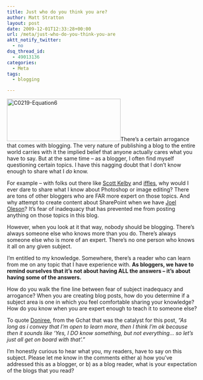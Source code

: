 ```yaml
---
title: Just who do you think you are?
author: Matt Stratton
layout: post
date: 2009-12-01T12:33:28+00:00
url: /meta/just-who-do-you-think-you-are
aktt_notify_twitter:
  - no
dsq_thread_id:
  - 49013136
categories:
  - Meta
tags:
  - blogging

---
```

<img class="alignright size-medium wp-image-5654" title="C0219-Equation6" src="/wp-content/uploads/2009/12/C0219-Equation6-300x112.gif" alt="C0219-Equation6" width="300" height="112" srcset="/wp-content/uploads/2009/12/C0219-Equation6-300x112.gif 300w, /wp-content/uploads/2009/12/C0219-Equation6.gif 393w" sizes="(max-width: 300px) 100vw, 300px" />There&#8217;s a certain arrogance that comes with blogging. The very nature of publishing a blog to the entire world carries with it the implied belief that anyone actually cares what you have to say. But at the same time &#8211; as a blogger, I often find myself questioning certain topics. I have this nagging doubt that I don&#8217;t know enough to share what I _do_ know.

For example &#8211; with folks out there like <a href="http://www.scottkelby.com/" target="_blank">Scott Kelby</a> and <a href="http://iffles.com/" target="_blank">iffles</a>, why would I ever dare to share what I know about Photoshop or image editing? There are tons of other bloggers who are FAR more expert on those topics. And why attempt to create content about SharePoint when we have <a href="http://www.sharepointjoel.com" target="_blank">Joel Oleson</a>? It&#8217;s fear of inadequacy that has prevented me from posting anything on those topics in this blog.

However, when you look at it that way, nobody should be blogging. There&#8217;s always someone else who knows more than you do. There&#8217;s always someone else who is more of an expert. There&#8217;s no one person who knows it all on any given subject.

I&#8217;m entitled to my knowledge. Somewhere, there&#8217;s a reader who can learn from me on any topic that I have experience with. **As bloggers, we have to remind ourselves that it&#8217;s not about having ALL the answers &#8211; it&#8217;s about having some of the answers.**

How do you walk the fine line between fear of subject inadequacy and arrogance? When you are creating blog posts, how do you determine if a subject area is one in which you feel comfortable sharing your knowledge? How do you know when you are expert enough to teach it to someone else?

To quote <a href="http://doniree.com" target="_blank">Doniree</a>, from the Gchat that was the catalyst for this post, _&#8220;As long as i convey that I&#8217;m open to learn more, then I think I&#8217;m ok because then it sounds like &#8216;Yes, I DO know something, but not everything&#8230; so let&#8217;s just all get on board with that&#8217;.&#8221;_

I&#8217;m honestly curious to hear what you, my readers, have to say on this subject. Please let me know in the comments either a) how you&#8217;ve addressed this as a blogger, or b) as a blog reader, what is your expectation of the blogs that you read?
